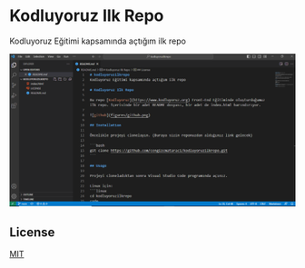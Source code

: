 # Kodluyoruz Ilk Repo

Kodluyoruz Eğitimi kapsamında açtığım ilk repo

![](kodluyoruzilkrepo.png)


## License
[MIT](https://choosealicense.com/licenses/mit/)
